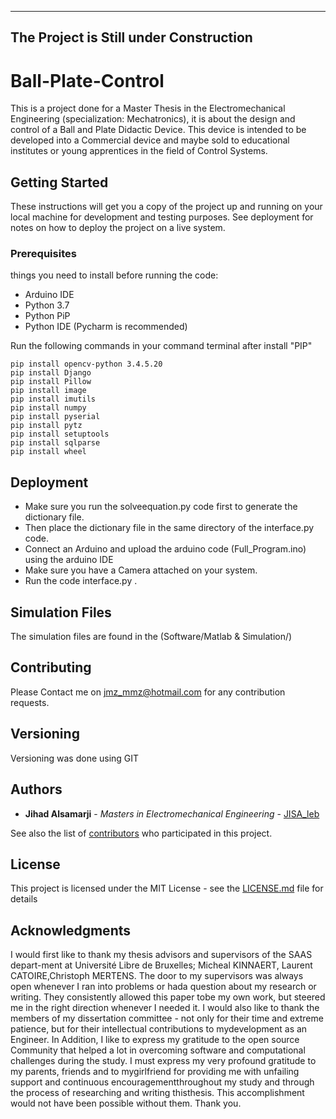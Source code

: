 -------------------------------------
The Project is Still under Construction
-------------------------------------
# Ball-Plate-Control
This is a project done for a Master Thesis in the Electromechanical Engineering (specialization: Mechatronics), it is about the design and control of a Ball and Plate Didactic Device. This device is intended to be developed into a Commercial device and maybe sold to educational institutes or young apprentices in the field of Control Systems. 

## Getting Started

These instructions will get you a copy of the project up and running on your local machine for development and testing purposes. See deployment for notes on how to deploy the project on a live system.

### Prerequisites

things you need to install before running the code:
- Arduino IDE
- Python 3.7
- Python PiP
- Python IDE (Pycharm is recommended)

Run the following commands in your command terminal after install "PIP"
```
pip install opencv-python 3.4.5.20
pip install Django
pip install Pillow
pip install image
pip install imutils
pip install numpy
pip install pyserial
pip install pytz
pip install setuptools
pip install sqlparse
pip install wheel
```

## Deployment

- Make sure you run the solveequation.py code first to generate the dictionary file.
- Then place the dictionary file in the same directory of the interface.py code.
- Connect an Arduino and upload the arduino code (Full_Program.ino) using the arduino IDE
- Make sure you have a Camera attached on your system.
- Run the code interface.py . 

## Simulation Files
The simulation files are found in the (Software/Matlab & Simulation/)

## Contributing

Please Contact me on jmz_mmz@hotmail.com for any contribution requests.

## Versioning

Versioning was done using GIT

## Authors

* **Jihad Alsamarji** - *Masters in Electromechanical Engineering* - [JISA_leb](https://github.com/jihadsamarji)

See also the list of [contributors](https://github.com/jihadsamarji/Ball-Plate-Control/graphs/contributors) who participated in this project.

## License

This project is licensed under the MIT License - see the [LICENSE.md](LICENSE.md) file for details

## Acknowledgments

I would first like to thank my thesis advisors and supervisors of the SAAS depart-ment at Université Libre de Bruxelles; Micheal KINNAERT, Laurent CATOIRE,Christoph MERTENS.
The door to my supervisors was always open whenever I ran into problems or hada question about my research or writing.
They consistently allowed this paper tobe my own work, but steered me in the right direction whenever I needed it.
I would also like to thank the members of my dissertation committee - not only for their time and extreme patience, but for their intellectual contributions to mydevelopment as an Engineer.
In Addition, I like to express my gratitude to the open source Community that helped a lot in overcoming software and computational challenges during the study.
I must express my very profound gratitude to my parents, friends and to mygirlfriend for providing me with unfailing support and continuous encouragementthroughout my study and through the process of researching and writing thisthesis.
This accomplishment would not have been possible without them.
Thank you.
